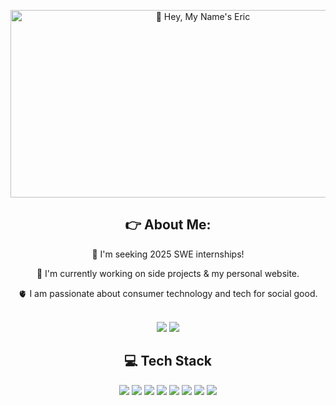 <p align="center">
  <img width="600" height="300" src="https://i.giphy.com/media/v1.Y2lkPTc5MGI3NjExeDhhd243OW82cWx1dDlyenl4bnJwZ3d3ZTgwaGVzd3BxcmpyejlrMiZlcD12MV9pbnRlcm5hbF9naWZfYnlfaWQmY3Q9Zw/S2IfEQqgWc0AH4r6Al/giphy.gif" alt="👋 Hey, My Name's Eric" title="👋 Hey, My Name's Eric"/>
</p>

<h2 align="center"> 👉 About Me: </h2>
<div align="center">  
  <p>💼 I'm seeking 2025 SWE internships!</p>
  <p>🤖 I'm currently working on side projects & my personal website.</p>
  <p>🫀 I am passionate about consumer technology and tech for social good.</p>
  <div>
    <br/>
    <a href="https://www.linkedin.com/in/eric-mxrtin"><img src="https://img.shields.io/badge/LinkedIn-0077B5?style=for-the-badge&logo=linkedin&logoColor=white"/></a>
    <a href="http://ericm.ca/"><img src="https://img.shields.io/badge/website-000000?style=for-the-badge&logo=About.me&logoColor=white"/></a>
  </div>
</div>

<h2 align="center">💻 Tech Stack</h2>
<div align="center">
  <img src="https://img.shields.io/badge/C%2B%2B-00599C?style=for-the-badge&logo=c%2B%2B&logoColor=white"/>
  <img src="https://img.shields.io/badge/JavaScript-323330?style=for-the-badge&logo=javascript&logoColor=F7DF1E"/>
  <img src="https://img.shields.io/badge/TypeScript-007ACC?style=for-the-badge&logo=typescript&logoColor=white"/>
  <img src="https://img.shields.io/badge/Node%20js-339933?style=for-the-badge&logo=nodedotjs&logoColor=white"/>
  <img src="https://img.shields.io/badge/Python-FFD43B?style=for-the-badge&logo=python&logoColor=blue"/>
  <img src="https://img.shields.io/badge/Django-092E20?style=for-the-badge&logo=django&logoColor=green"/>
  <img src="https://img.shields.io/badge/Docker-2CA5E0?style=for-the-badge&logo=docker&logoColor=white"/>
  <img src="https://img.shields.io/badge/GitLab-330F63?style=for-the-badge&logo=gitlab&logoColor=white"/>
</div>
